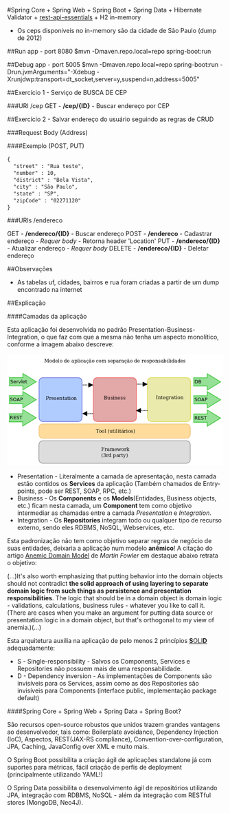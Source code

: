 #Spring Core + Spring Web + Spring Boot + Spring Data + Hibernate Validator + [rest-api-essentials](https://github.com/wellingtonmoreira/rest-api-essentials) + H2 in-memory
* Os ceps disponiveis no in-memory são da cidade de São Paulo (dump de 2012)

##Run app - port 8080
$mvn -Dmaven.repo.local=repo spring-boot:run

##Debug app - port 5005
$mvn -Dmaven.repo.local=repo spring-boot:run -Drun.jvmArguments="-Xdebug -Xrunjdwp:transport=dt_socket,server=y,suspend=n,address=5005"


##Exercício 1 - Serviço de BUSCA DE CEP

###URI /cep
GET - **/cep/{ID}** - Buscar endereço por CEP

##Exercício 2 - Salvar endereço do usuário seguindo as regras de CRUD

###Request Body (Address)

####Exemplo (POST, PUT)

	{
      "street" : "Rua teste",
      "number" : 10,
      "district" : "Bela Vista",
      "city" : "São Paulo",
      "state" : "SP",
      "zipCode" : "02271120"
    }

###URIs /endereco

GET - **/endereco/{ID}** - Buscar endereço
POST - **/endereco** - Cadastrar endereço - *Requer body* - Retorna header 'Location'
PUT - **/endereco/{ID}** - Atualizar endereço - *Requer body*
DELETE - **/endereco/{ID}** - Deletar endereço


##Observações
- As tabelas uf, cidades, bairros e rua foram criadas a partir de um dump encontrado na internet

##Explicação

####Camadas da aplicação

Esta aplicação foi desenvolvida no padrão Presentation-Business-Integration, o que faz com que a mesma não tenha um aspecto monolítico, conforme a imagem abaixo descreve:

![](./readme/img/Diagrama-separacao.png)

-	Presentation - Literalmente a camada de apresentação, nesta camada estão contidos os **Services** da aplicação (Também chamados de Entry-points, pode ser REST, SOAP, RPC, etc.)
-	Business - Os **Components** e os **Models**(Entidades, Business objects, etc.) ficam nesta camada, um **Component** tem como objetivo intermediar as chamadas entre a camada *Presentation* e *Integration*.
-	Integration - Os **Repositories** integram todo ou qualquer tipo de recurso externo, sendo eles RDBMS, NoSQL, Webservices, etc.

Esta padronização não tem como objetivo separar regras de negócio de suas entidades, deixaria a aplicação num modelo **anêmico**! A citação do artigo [Anemic Domain Model](http://www.martinfowler.com/bliki/AnemicDomainModel.html) de *Martin Fowler* em destaque abaixo retrata o objetivo:

(...)It's also worth emphasizing that putting behavior into the domain objects should not contradict **the solid approach of using layering to separate domain logic from such things as persistence and presentation responsibilities**. The logic that should be in a domain object is domain logic - validations, calculations, business rules - whatever you like to call it. (There are cases when you make an argument for putting data source or presentation logic in a domain object, but that's orthogonal to my view of anemia.)(...)


Esta arquitetura auxilia na aplicação de pelo menos 2 princípios [**S**OLI**D**](https://scotch.io/bar-talk/s-o-l-i-d-the-first-five-principles-of-object-oriented-design) adequadamente:
-	S - Single-responsibility - Salvos os Components, Services e Repositories não possuem mais de uma responsabilidade.
-	D - Dependency inversion - As implementações de Components são invisíveis para os Services, assim como as dos Repositories são invisíveis para Components (interface public, implementação package default)

####Spring Core + Spring Web + Spring Data + Spring Boot?

São recursos open-source robustos que unidos trazem grandes vantagens ao desenvolvedor, tais como: Boilerplate avoidance, Dependency Injection (IoC), Aspectos, REST(JAX-RS compliance), Convention-over-configuration, JPA, Caching, JavaConfig over XML e muito mais.

O Spring Boot possibilita a criação ágil de aplicações standalone já com suportes para métricas, fácil criação de perfis de deployment (principalmente utilizando YAML!)

O Spring Data possibilita o desenvolvimento ágil de repositórios utilizando JPA, integração com RDBMS, NoSQL - além da integração com RESTful stores (MongoDB, Neo4J).
